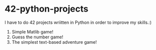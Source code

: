 # 42-python-projects
I have to do 42 projects wriitten in Python in order to improve my skills.:)
1) Simple Matlib game!
2) Guess the number game!
3) The simplest text-based adventure game!
